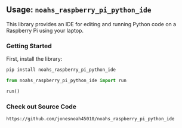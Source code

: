 ## Usage: `noahs_raspberry_pi_python_ide`

This library provides an IDE for editing and running Python code on a Raspberry Pi using your laptop.

### Getting Started

First, install the library:

```bash
pip install noahs_raspberry_pi_python_ide
```

```python
from noahs_raspberry_pi_python_ide import run

run()


```



### Check out Source Code

`https://github.com/jonesnoah45010/noahs_raspberry_pi_python_ide`




